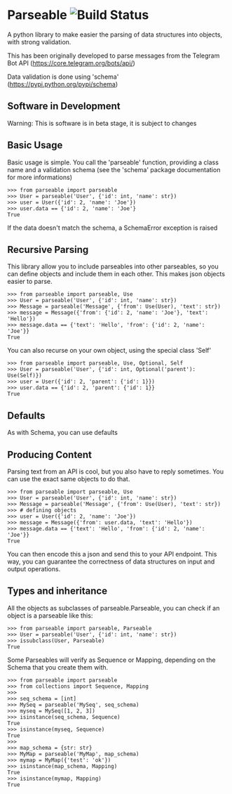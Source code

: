 Parseable ![Build Status](https://travis-ci.org/nlm/parseable.svg?branch=master "Build Status")
=========

A python library to make easier the parsing of data structures into objects,
with strong validation.

This has been originally developed to parse messages from the Telegram Bot API
(https://core.telegram.org/bots/api/)

Data validation is done using 'schema' (https://pypi.python.org/pypi/schema)

Software in Development
-----------------------

Warning: This is software is in beta stage, it is subject to changes

Basic Usage
-----------

Basic usage is simple. You call the 'parseable' function, providing
a class name and a validation schema (see the 'schema' package documentation
for more informations)

```
>>> from parseable import parseable
>>> User = parseable('User', {'id': int, 'name': str})
>>> user = User({'id': 2, 'name': 'Joe'})
>>> user.data == {'id': 2, 'name': 'Joe'}
True

```

If the data doesn't match the schema, a SchemaError exception is raised

Recursive Parsing
-----------------

This library allow you to include parseables into other parseables,
so you can define objects and include them in each other.
This makes json objects easier to parse.

```
>>> from parseable import parseable, Use
>>> User = parseable('User', {'id': int, 'name': str})
>>> Message = parseable('Message', {'from': Use(User), 'text': str})
>>> message = Message({'from': {'id': 2, 'name': 'Joe'}, 'text': 'Hello'})
>>> message.data == {'text': 'Hello', 'from': {'id': 2, 'name': 'Joe'}}
True

```

You can also recurse on your own object, using the special class 'Self'

```
>>> from parseable import parseable, Use, Optional, Self
>>> User = parseable('User', {'id': int, Optional('parent'): Use(Self)})
>>> user = User({'id': 2, 'parent': {'id': 1}})
>>> user.data == {'id': 2, 'parent': {'id': 1}}
True

```

Defaults
--------

As with Schema, you can use defaults

Producing Content
-----------------

Parsing text from an API is cool, but you also have to reply sometimes.
You can use the exact same objects to do that.

```
>>> from parseable import parseable, Use
>>> User = parseable('User', {'id': int, 'name': str})
>>> Message = parseable('Message', {'from': Use(User), 'text': str})
>>> # defining objects
>>> user = User({'id': 2, 'name': 'Joe'})
>>> message = Message({'from': user.data, 'text': 'Hello'})
>>> message.data == {'text': 'Hello', 'from': {'id': 2, 'name': 'Joe'}}
True

```

You can then encode this a json and send this to your API endpoint.
This way, you can guarantee the correctness of data structures
on input and output operations.

Types and inheritance
---------------------

All the objects as subclasses of parseable.Parseable, you can check
if an object is a parseable like this:

```
>>> from parseable import parseable, Parseable
>>> User = parseable('User', {'id': int, 'name': str})
>>> issubclass(User, Parseable)
True

```

Some Parseables will verify as Sequence or Mapping, depending on the Schema
that you create them with.

```
>>> from parseable import parseable
>>> from collections import Sequence, Mapping
>>>
>>> seq_schema = [int]
>>> MySeq = parseable('MySeq', seq_schema)
>>> myseq = MySeq([1, 2, 3])
>>> isinstance(seq_schema, Sequence)
True
>>> isinstance(myseq, Sequence)
True
>>>
>>> map_schema = {str: str}
>>> MyMap = parseable('MyMap', map_schema)
>>> mymap = MyMap({'test': 'ok'})
>>> isinstance(map_schema, Mapping)
True
>>> isinstance(mymap, Mapping)
True

```
